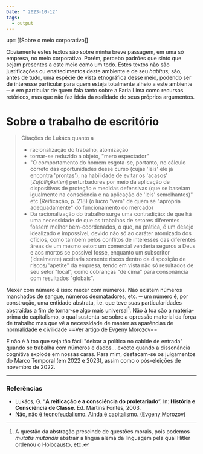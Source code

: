 ```yaml
---
Date: " 2023-10-12"
tags:
  - output
---
```

up:: [[Sobre o meio corporativo]]

Obviamente estes textos são sobre minha breve passagem, em uma só empresa, no meio corporativo. Porém, percebo padrões que sinto que sejam presentes a este meio como um todo. Estes textos não são justificações ou enaltecimentos deste ambiente e de seu *habitus*; são, antes de tudo, uma espécie de vista etnográfica desse meio, podendo ser de interesse particular para quem esteja totalmente alheio a este ambiente ─ e em particular de quem fala tanto sobre a Faria Lima como recursos retóricos, mas que não faz ideia da realidade de seus próprios argumentos.
# Sobre o trabalho de escritório
> Citações de Lukács quanto a
> - racionalização do trabalho, atomização
> - tornar-se reduzido a objeto, "mero espectador"
> - "O comportamento do homem esgota-se, portanto, no cálculo correto das oportunidades desse curso (cujas 'leis' ele já encontra 'prontas'), na habilidade de evitar os 'acasos' [*Zufälligkeiten*] perturbadores por meio da aplicação de dispositivos de proteção e medidas defensivas (que se baseiam igualmente na consciência e na aplicação de 'leis' semelhantes)" etc (Reificação, p. 218) (o lucro "vem" de quem se "apropria adequadamente" do funcionamento do mercado)
> - Da racionalização do trabalho surge uma contradição: de que há uma necessidade de que os trabalhos de setores diferentes fossem melhor bem-coordenados, o que, na prática, é um desejo idealizado e impossível, devido não só ao caráter atomizado dos ofícios, como também pelos conflitos de interesses das diferentes áreas de um mesmo setor: um comercial venderia seguros a Deus e aos mortos se possível fosse, enquanto um subscritor (idealmente) aceitaria somente riscos dentro da disposição de riscos/"apetite" da empresa, tendo em vista não só resultados de seu setor "local", como cobranças "de cima" para consonância com resultados "globais".

Mexer com número é isso: mexer com números. Não existem números manchados de sangue, números desmatadores, etc. ─ um número é, por construção, uma entidade abstrata, i.e. que teve suas particularidades abstraídas a fim de tornar-se algo mais universal[^1]. Não à toa são a matéria-prima do capitalismo, o qual sustenta-se sobre a opressão material da força de trabalho mas que vê a necessidade de manter as aparências de normalidade e civilidade ==Ver artigo de Evgeny Morozov==

E não é à toa que seja tão fácil "deixar a política no cabide de entrada" quando se trabalha com números e dados... exceto quando a dissonância cognitiva explode em nossas caras. Para mim, destacam-se os julgamentos do Marco Temporal (em 2022 e 2023), assim como o pós-eleições de novembro de 2022. 

---
### Referências
- Lukács, G. “**A reificação e a consciência do proletariado**”. In: **História e Consciência de Classe**.
Ed. Martins Fontes, 2003.
- [Não, não é tecnofeudalismo. Ainda é capitalismo. (Evgeny Morozov)](https://jacobin.com.br/2023/06/nao-nao-e-tecnofeudalismo-ainda-e-capitalismo/)

[^1]: A questão da abstração prescinde de questões morais, pois podemos *mutatis mutandis* abstrair a língua alemã da linguagem pela qual Hitler ordenou o Holocausto, etc.
